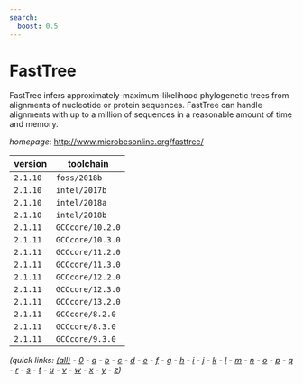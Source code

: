 ```yaml
---
search:
  boost: 0.5
---
```

# FastTree

FastTree infers approximately-maximum-likelihood phylogenetic trees from alignments of nucleotide  or protein sequences. FastTree can handle alignments with up to a million of sequences in a reasonable amount of  time and memory.

*homepage*: <http://www.microbesonline.org/fasttree/>

version | toolchain
--------|----------
``2.1.10`` | ``foss/2018b``
``2.1.10`` | ``intel/2017b``
``2.1.10`` | ``intel/2018a``
``2.1.10`` | ``intel/2018b``
``2.1.11`` | ``GCCcore/10.2.0``
``2.1.11`` | ``GCCcore/10.3.0``
``2.1.11`` | ``GCCcore/11.2.0``
``2.1.11`` | ``GCCcore/11.3.0``
``2.1.11`` | ``GCCcore/12.2.0``
``2.1.11`` | ``GCCcore/12.3.0``
``2.1.11`` | ``GCCcore/13.2.0``
``2.1.11`` | ``GCCcore/8.2.0``
``2.1.11`` | ``GCCcore/8.3.0``
``2.1.11`` | ``GCCcore/9.3.0``


*(quick links: [(all)](../index.md) - [0](../0/index.md) - [a](../a/index.md) - [b](../b/index.md) - [c](../c/index.md) - [d](../d/index.md) - [e](../e/index.md) - [f](../f/index.md) - [g](../g/index.md) - [h](../h/index.md) - [i](../i/index.md) - [j](../j/index.md) - [k](../k/index.md) - [l](../l/index.md) - [m](../m/index.md) - [n](../n/index.md) - [o](../o/index.md) - [p](../p/index.md) - [q](../q/index.md) - [r](../r/index.md) - [s](../s/index.md) - [t](../t/index.md) - [u](../u/index.md) - [v](../v/index.md) - [w](../w/index.md) - [x](../x/index.md) - [y](../y/index.md) - [z](../z/index.md))*

